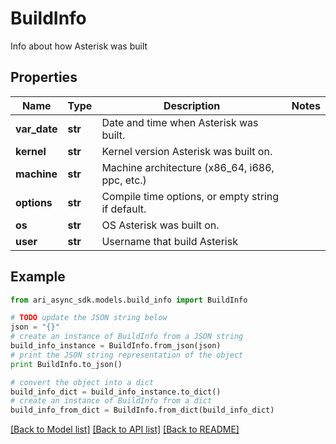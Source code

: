 # BuildInfo

Info about how Asterisk was built

## Properties
Name | Type | Description | Notes
------------ | ------------- | ------------- | -------------
**var_date** | **str** | Date and time when Asterisk was built. | 
**kernel** | **str** | Kernel version Asterisk was built on. | 
**machine** | **str** | Machine architecture (x86_64, i686, ppc, etc.) | 
**options** | **str** | Compile time options, or empty string if default. | 
**os** | **str** | OS Asterisk was built on. | 
**user** | **str** | Username that build Asterisk | 

## Example

```python
from ari_async_sdk.models.build_info import BuildInfo

# TODO update the JSON string below
json = "{}"
# create an instance of BuildInfo from a JSON string
build_info_instance = BuildInfo.from_json(json)
# print the JSON string representation of the object
print BuildInfo.to_json()

# convert the object into a dict
build_info_dict = build_info_instance.to_dict()
# create an instance of BuildInfo from a dict
build_info_from_dict = BuildInfo.from_dict(build_info_dict)
```
[[Back to Model list]](../README.md#documentation-for-models) [[Back to API list]](../README.md#documentation-for-api-endpoints) [[Back to README]](../README.md)


